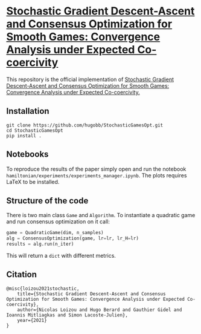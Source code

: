 # [Stochastic Gradient Descent-Ascent and Consensus Optimization for Smooth Games: Convergence Analysis under Expected Co-coercivity](https://arxiv.org/abs/2107.00052)

This repository is the official implementation of [Stochastic Gradient Descent-Ascent and Consensus Optimization for Smooth Games: Convergence Analysis under Expected Co-coercivity.](https://arxiv.org/abs/2107.00052)

## Installation

```
git clone https://github.com/hugobb/StochasticGamesOpt.git
cd StochasticGamesOpt
pip install .
```



## Notebooks
To reproduce the results of the paper simply open and run the notebook `hamiltonian/experiments/experiments_manager.ipynb`.
The plots requires LaTeX to be installed.

## Structure of the code
There is two main class `Game` and `Algorithm`.
To instantiate a quadratic game and run consensus optimization on it call:
```python
game = QuadraticGame(dim, n_samples)
alg = ConsensusOptimization(game, lr=lr, lr_H=lr)
results = alg.run(n_iter)
```
This will return a `dict` with different metrics.

## Citation
```
@misc{loizou2021stochastic,
    title={Stochastic Gradient Descent-Ascent and Consensus Optimization for Smooth Games: Convergence Analysis under Expected Co-coercivity},
    author={Nicolas Loizou and Hugo Berard and Gauthier Gidel and Ioannis Mitliagkas and Simon Lacoste-Julien},
    year={2021}
}
```
